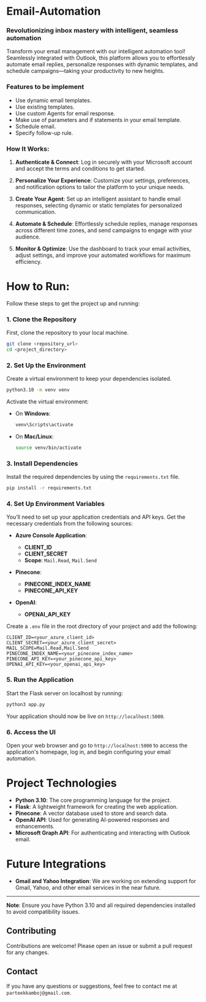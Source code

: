 # Email-Automation

### Revolutionizing inbox mastery with intelligent, seamless automation
Transform your email management with our intelligent automation tool! Seamlessly integrated with Outlook, this platform allows you to effortlessly automate email replies, personalize responses with dynamic templates, and schedule campaigns—taking your productivity to new heights.


### Features to be implement

* Use dynamic email templates.
* Use existing templates.
* Use custom Agents for email response.
* Make use of parameters and if statements in your email template.
* Schedule email.
* Specify follow-up rule.


### How It Works:

1. **Authenticate & Connect**: Log in securely with your Microsoft account and accept the terms and conditions to get started.
  
2. **Personalize Your Experience**: Customize your settings, preferences, and notification options to tailor the platform to your unique needs.

3. **Create Your Agent**: Set up an intelligent assistant to handle email responses, selecting dynamic or static templates for personalized communication.

4. **Automate & Schedule**: Effortlessly schedule replies, manage responses across different time zones, and send campaigns to engage with your audience.

5. **Monitor & Optimize**: Use the dashboard to track your email activities, adjust settings, and improve your automated workflows for maximum efficiency.


# How to Run:

Follow these steps to get the project up and running:

### 1. Clone the Repository

First, clone the repository to your local machine.

```bash
git clone <repository_url>
cd <project_directory>
```

### 2. Set Up the Environment

Create a virtual environment to keep your dependencies isolated.

```bash
python3.10 -m venv venv
```

Activate the virtual environment:

- On **Windows**:
  
  ```bash
  venv\Scripts\activate
  ```

- On **Mac/Linux**:
  
  ```bash
  source venv/bin/activate
  ```

### 3. Install Dependencies

Install the required dependencies by using the `requirements.txt` file.

```bash
pip install -r requirements.txt
```

### 4. Set Up Environment Variables

You’ll need to set up your application credentials and API keys. Get the necessary credentials from the following sources:

- **Azure Console Application**:
  - **CLIENT_ID**
  - **CLIENT_SECRET**
  - **Scope**: `Mail.Read`, `Mail.Send`

- **Pinecone**:
  - **PINECONE_INDEX_NAME**
  - **PINECONE_API_KEY**

- **OpenAI**:
  - **OPENAI_API_KEY**

Create a `.env` file in the root directory of your project and add the following:

```env
CLIENT_ID=<your_azure_client_id>
CLIENT_SECRET=<your_azure_client_secret>
MAIL_SCOPE=Mail.Read,Mail.Send
PINECONE_INDEX_NAME=<your_pinecone_index_name>
PINECONE_API_KEY=<your_pinecone_api_key>
OPENAI_API_KEY=<your_openai_api_key>
```

### 5. Run the Application

Start the Flask server on localhost by running:

```bash
python3 app.py
```

Your application should now be live on `http://localhost:5000`.

### 6. Access the UI

Open your web browser and go to `http://localhost:5000` to access the application's homepage, log in, and begin configuring your email automation.


# Project Technologies

- **Python 3.10**: The core programming language for the project.
- **Flask**: A lightweight framework for creating the web application.
- **Pinecone**: A vector database used to store and search data.
- **OpenAI API**: Used for generating AI-powered responses and enhancements.
- **Microsoft Graph API**: For authenticating and interacting with Outlook email.

# Future Integrations

- **Gmail and Yahoo Integration**: We are working on extending support for Gmail, Yahoo, and other email services in the near future.


---
**Note**: Ensure you have Python 3.10 and all required dependencies installed to avoid compatibility issues.


## Contributing

Contributions are welcome! Please open an issue or submit a pull request for any changes.

## Contact

If you have any questions or suggestions, feel free to contact me at `parteekkamboj@gmail.com`.
